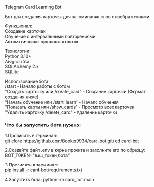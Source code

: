  Telegram Card Learning Bot
 
Бот для создания карточек для запоминания слов с изображениями

Функционал:\
Создание карточек\
Обучение с интервальными повторениями\
Автоматическая проверка ответов

Технологии:\
Python 3.10+\
Aiogram 3.x\
SQLAlchemy 2.x\
SQLite 

Использование бота:\
/start - Начало работы с ботом\
"Создать карточку или /create_card" - Создание карточки (Формат создания ниже)\
"Начать обучение или /start_learn" - Начало обучения\
"Показать карты или /show_cards" - Просмотр всех карточек\
"Удалить карточку /delete_card" - Удаление карточки

### Что бы запустить бота нужно:

1.Прописать в терминал:\
git clone https://github.com/Booker9934/card-bot.git\
cd card-bot

2.Создайте файл .env в корне проекта и заполните его по образцу:\
BOT_TOKEN="ваш_токен_бота"

3.Прописать в терминал:\
pip install -r card-bot/requirements.txt 


4.Запустить бота:
python -m card_bot.main
